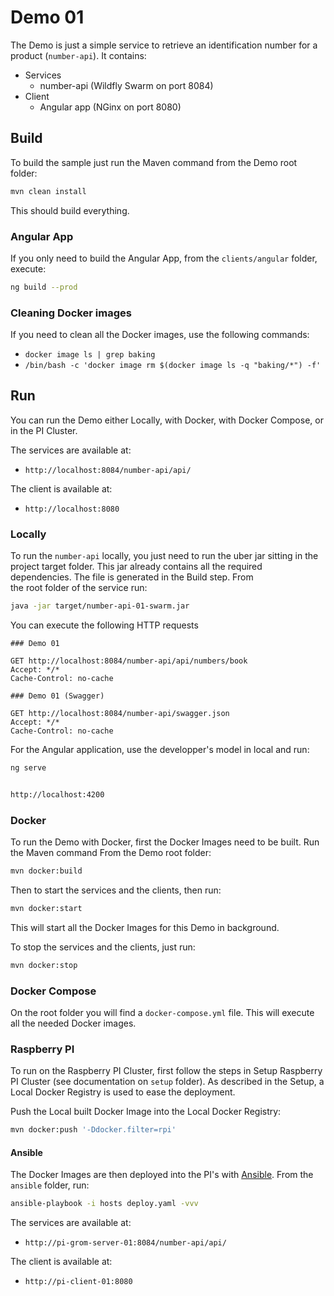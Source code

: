 # Demo 01

The Demo is just a simple service to retrieve an identification number for a product (`number-api`). It contains:

* Services
    * number-api (Wildfly Swarm on port 8084)
* Client
    * Angular app (NGinx on port 8080)

## Build

To build the sample just run the Maven command from the Demo root folder:

```bash
mvn clean install
```

This should build everything.

### Angular App

If you only need to build the Angular App, from the `clients/angular` folder, execute:

```bash
ng build --prod
```

### Cleaning Docker images

If you need to clean all the Docker images, use the following commands:

* `docker image ls | grep baking`
* `/bin/bash -c 'docker image rm $(docker image ls -q "baking/*") -f'`

## Run

You can run the Demo either Locally, with Docker, with Docker Compose, or in the PI Cluster.

The services are available at:
* `http://localhost:8084/number-api/api/`

The client is available at:
* `http://localhost:8080`

### Locally

To run the `number-api` locally, you just need to run the uber jar sitting in the project target folder. This jar 
already contains all the required dependencies. The file is generated in the Build step. From  
the root folder of the service run:

```bash
java -jar target/number-api-01-swarm.jar
```

You can execute the following HTTP requests

```
### Demo 01

GET http://localhost:8084/number-api/api/numbers/book
Accept: */*
Cache-Control: no-cache

### Demo 01 (Swagger)

GET http://localhost:8084/number-api/swagger.json
Accept: */*
Cache-Control: no-cache
```

For the Angular application, use the developper's model in local and run:

```bash
ng serve


http://localhost:4200
```

### Docker

To run the Demo with Docker, first the Docker Images need to be built. Run the Maven command From the Demo root folder:

```bash
mvn docker:build
```

Then to start the services and the clients, then run:

```bash
mvn docker:start
```

This will start all the Docker Images for this Demo in background.

To stop the services and the clients, just run:

```bash
mvn docker:stop
```

### Docker Compose

On the root folder you will find a `docker-compose.yml` file. This will execute all the needed Docker images.

### Raspberry PI

To run on the Raspberry PI Cluster, first follow the steps in Setup Raspberry PI Cluster (see documentation on `setup` folder). As 
described in the Setup, a Local Docker Registry is used to ease the deployment.

Push the Local built Docker Image into the Local Docker Registry: 

```bash
mvn docker:push '-Ddocker.filter=rpi'
```

#### Ansible
The Docker Images are then deployed into the PI's with [Ansible](http://ansible.com). From the `ansible` folder, run:

```bash
ansible-playbook -i hosts deploy.yaml -vvv
```

The services are available at:
* `http://pi-grom-server-01:8084/number-api/api/`

The client is available at:
* `http://pi-client-01:8080`
